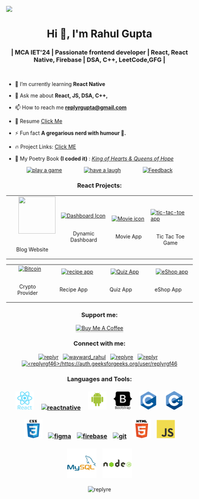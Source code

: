 [![](https://holopin.me/replyre)](https://holopin.io/@replyre)

<h1 align="center">Hi 👋, I'm Rahul Gupta</h1>
  <h3 align="center">
    | MCA IET'24 | Passionate frontend developer | React, React Native, Firebase
    | DSA, C++, LeetCode,GFG |
  </h3>

  <p align="left">
    <a href="https://twitter.com/" target="blank">
      <img
        src="https://img.shields.io/twitter/follow/?logo=twitter&style=for-the-badge"
        alt=""
    /></a>
  </p>

 - 🌱 I’m currently learning **React Native**

- 💬 Ask me about **React, JS, DSA, C++,**

- 📫 How to reach me **replyrgupta@gmail.com**

- 📄 Resume [Click Me](https://drive.google.com/file/d/13uMH4l8iGTdQnXQI5rwzw0Fux33sycL9/view?usp=drive_link)

- ⚡ Fun fact **A gregarious nerd with humour 🙂.**
  
- 🔥 Project Links: [Click ME](https://github.com/replyre/All_Projects)
  
- 📙 My Poetry Book **(I coded it)** : *[King of Hearts & Queens of Hope](https://replyre.github.io/KaQ_DPB_1/)*

<p align="center">
      &nbsp;&nbsp;&nbsp;&nbsp;&nbsp;&nbsp;
      <a
        target="_blank"
        href="https://codepen.io/replyre/pen/GRzpvYZ"
        title="play a game"
        ><img
          src="https://www.freeiconspng.com/uploads/gamepad-icon-0.png"
          width="100"
          height="100"
          alt="play a game"
      /></a>
      &nbsp;&nbsp;&nbsp;&nbsp;&nbsp;&nbsp; &nbsp;&nbsp;&nbsp;&nbsp;&nbsp;&nbsp;
      <a target="_blank" href="https://dadjokes-a0d8c.web.app/" title="have a laugh"
        ><img
          src="https://www.freeiconspng.com/uploads/meme-png-31.png"
          width="100"
          height="100"
          alt="have a laugh"
      /></a>
      &nbsp;&nbsp;&nbsp;&nbsp;&nbsp;&nbsp; &nbsp;&nbsp;&nbsp;&nbsp;&nbsp;&nbsp;
      <a
        target="_blank"
        href="https://replyre.github.io/Feedback_UI/"
        title="Feedback"
        ><img
          src="https://www.freeiconspng.com/uploads/feedback-icon-22.png"
          width="100"
          height="100"
          alt="Feedback"
      /></a>
      &nbsp;&nbsp;&nbsp;&nbsp;&nbsp;&nbsp;
    </p>
<h3 align="center">React Projects:</h3>
  <table align="center">
      <tr>
        <td>
          &nbsp;&nbsp;&nbsp;&nbsp;&nbsp;&nbsp;
          <a
            href="https://replyre.github.io/blog/"
            title="blog website"
            alt="blog website"
            ><img
              src="https://png.pngtree.com/png-vector/20220810/ourmid/pngtree-blogging-concept-picture-writer-laptop-png-image_5722986.png"
              width="100"
              height="100"
            /></a>
          &nbsp;&nbsp;&nbsp;&nbsp;&nbsp;&nbsp;
          <p align="center">Blog Website</p>
        </td>
        <td>
          &nbsp;&nbsp;&nbsp;&nbsp;&nbsp;&nbsp;
          <a href="https://dashboard-replyre.web.app/" title="DashBoard"><img src="https://www.freeiconspng.com/uploads/dashboard-icon-19.png" width="100" height="100" alt="Dashboard Icon" /></a>
          &nbsp;&nbsp;&nbsp;&nbsp;&nbsp;&nbsp;
          <p align="center">Dynamic Dashboard</p>
        </td>
        <td>
          &nbsp;&nbsp;&nbsp;&nbsp;&nbsp;&nbsp;
         <a href="https://movieapp-replyre.web.app/" title="Movie App"><img src="https://www.freeiconspng.com/uploads/movie-icon-11.png" width="100" height="100" alt="Movie icon" /></a>
          &nbsp;&nbsp;&nbsp;&nbsp;&nbsp;&nbsp;
          <p align="center">Movie App</p>
        </td>
         <td>
          &nbsp;&nbsp;&nbsp;&nbsp;&nbsp;&nbsp;
          <a href="https://replyre.github.io/Tic_Tac_Toe-React/" title="Tic Tac Toe App"
            ><img
              src="https://encrypted-tbn0.gstatic.com/images?q=tbn:ANd9GcSVi59qOer06nlWlxAe3aeNIr5thFKYsc2Rcg&usqp=CAU"
              width="100"
              height="100"
              alt="tic-tac-toe app"
          /></a>
          &nbsp;&nbsp;&nbsp;&nbsp;&nbsp;&nbsp;
          <p align="center">Tic Tac Toe Game</p>
        </td>
      </tr>
    </table>
  <!-- second table-->
  <table align="center">
      <tr>
        <td>
          &nbsp;&nbsp;&nbsp;&nbsp;&nbsp;&nbsp;
         <a href="https://crypto-provider.web.app/" title="Crypto App">
           <img src="https://www.freeiconspng.com/uploads/digital-money-bitcoin-icon-31.png" width="100" height="100" alt="Bitcoin" /></a>
          &nbsp;&nbsp;&nbsp;&nbsp;&nbsp;&nbsp;
          <p align="center">Crypto Provider</p>
        </td>
        <td>
          &nbsp;&nbsp;&nbsp;&nbsp;&nbsp;&nbsp;
          <a href="https://recipe-app-872e3.web.app/" title="Recipe App"
            ><img
              src="https://www.freeiconspng.com/uploads/recipe-book-png-file-3.png"
              width="100"
              height="100"
              alt="recipe app"
            /></a>
          &nbsp;&nbsp;&nbsp;&nbsp;&nbsp;&nbsp;
          <p align="center">Recipe App</p>
        </td>
        <td>
          &nbsp;&nbsp;&nbsp;&nbsp;&nbsp;&nbsp;
          <a href="https://replyre.github.io/React-Quiz-App/" title="Quiz App"
            ><img
              src="https://www.freeiconspng.com/uploads/question-icon-6.png"
              width="100"
              height="100"
              alt="Quiz App"
            /></a>
          &nbsp;&nbsp;&nbsp;&nbsp;&nbsp;&nbsp;
          <p align="center">Quiz App</p>
        </td>
         <td>
          &nbsp;&nbsp;&nbsp;&nbsp;&nbsp;&nbsp;
          <a href="https://eshop-replyr.web.app/" title="E-shop App"
            ><img
              src="https://www.freeiconspng.com/uploads/buy-png-8.png"
              width="130"
              height="100"
              alt="eShop app"
          /></a>
          &nbsp;&nbsp;&nbsp;&nbsp;&nbsp;&nbsp;
          <p align="center">eShop App</p>
        </td>
      </tr>
    </table>
 <h3 align="center">Support me:</h3>
 <p align="center">
   <a href="https://www.buymeacoffee.com/replyr" target="_blank"><img src="https://www.buymeacoffee.com/assets/img/custom_images/orange_img.png" alt="Buy Me A Coffee" style=" margin:auto; height: 41px !important;width: 174px !important;box-shadow: 0px 3px 2px 0px rgba(190, 190, 190, 0.5) !important;-webkit-box-shadow: 0px 3px 2px 0px rgba(190, 190, 190, 0.5) !important;" ></a>
 </p>
  <h3 align="center">Connect with me:</h3>
  <p align="center">
    <a href="https://linkedin.com/in/replyr" target="blank"
      ><img
        align="center"
        src="https://raw.githubusercontent.com/rahuldkjain/github-profile-readme-generator/master/src/images/icons/Social/linked-in-alt.svg"
        alt="replyr"
        height="50"
        width="50"
    /></a>
    &nbsp;
    <a href="https://instagram.com/wayward_rahul" target="blank"
      ><img
        align="center"
        src="https://raw.githubusercontent.com/rahuldkjain/github-profile-readme-generator/master/src/images/icons/Social/instagram.svg"
        alt="wayward_rahul"
        height="50"
        width="50"
    /></a>
    &nbsp;
    <a href="https://codeforces.com/profile/replyre" target="blank"
      ><img
        align="center"
        src="https://raw.githubusercontent.com/rahuldkjain/github-profile-readme-generator/master/src/images/icons/Social/codeforces.svg"
        alt="replyre"
        height="50"
        width="50"
    /></a>
    &nbsp;
    <a href="https://www.leetcode.com/replyr" target="blank"
      ><img
        align="center"
        src="https://raw.githubusercontent.com/rahuldkjain/github-profile-readme-generator/master/src/images/icons/Social/leet-code.svg"
        alt="replyr"
        height="45"
        width="50"
    /></a>
    &nbsp;
    <a
      href="https://auth.geeksforgeeks.org/user/<replyrgf46>/https://auth.geeksforgeeks.org/user/replyrgf46"
      target="blank"
      ><img
        align="center"
        src="https://raw.githubusercontent.com/rahuldkjain/github-profile-readme-generator/master/src/images/icons/Social/geeks-for-geeks.svg"
        alt="<replyrgf46>/https://auth.geeksforgeeks.org/user/replyrgf46"
        height="50"
        width="50"
    /></a>
  </p>

  <h3 align="center">Languages and Tools:</h3>
  <p align="left">
    <h3 width="100%" align="center">
    <a  href="https://reactjs.org/" target="_blank" rel="noreferrer">
      <img
        src="https://raw.githubusercontent.com/devicons/devicon/master/icons/react/react-original-wordmark.svg"
        alt="react"
        width="50"
        height="50"
      /></a>
    &nbsp;&nbsp;&nbsp;
    <a href="https://reactnative.dev/" target="_blank" rel="noreferrer">
      <img
        src="https://reactnative.dev/img/header_logo.svg"
        alt="reactnative"
        width="50"
        height="50"
      /></a> &nbsp;&nbsp;&nbsp;
    <a href="https://developer.android.com" target="_blank" rel="noreferrer">
      <img
        src="https://raw.githubusercontent.com/devicons/devicon/master/icons/android/android-original-wordmark.svg"
        alt="android"
        width="50"
        height="50"
      /></a> &nbsp;&nbsp;&nbsp;
    <a href="https://getbootstrap.com" target="_blank" rel="noreferrer">
      <img
        src="https://raw.githubusercontent.com/devicons/devicon/master/icons/bootstrap/bootstrap-plain-wordmark.svg"
        alt="bootstrap"
        width="50"
        height="50"
      /></a> &nbsp;&nbsp;&nbsp;
    <a href="https://www.cprogramming.com/" target="_blank" rel="noreferrer">
      <img
        src="https://raw.githubusercontent.com/devicons/devicon/master/icons/c/c-original.svg"
        alt="c"
        width="50"
        height="50"
      /></a> &nbsp;&nbsp;&nbsp;
    <a href="https://www.w3schools.com/cpp/" target="_blank" rel="noreferrer">
      <img
        src="https://raw.githubusercontent.com/devicons/devicon/master/icons/cplusplus/cplusplus-original.svg"
        alt="cplusplus"
        width="50"
        height="50"
      /></a> 
    </h3>
    <h3 align="center" width="100%">
    <a href="https://www.w3schools.com/css/" target="_blank" rel="noreferrer">
      <img
        src="https://raw.githubusercontent.com/devicons/devicon/master/icons/css3/css3-original-wordmark.svg"
        alt="css3"
        width="50"
        height="50"
      /></a>&nbsp;&nbsp;&nbsp;
    <a href="https://www.figma.com/" target="_blank" rel="noreferrer">
      <img
        src="https://www.vectorlogo.zone/logos/figma/figma-icon.svg"
        alt="figma"
        width="50"
        height="50"
      /></a>&nbsp;&nbsp;&nbsp;
    <a href="https://firebase.google.com/" target="_blank" rel="noreferrer">
      <img
        src="https://www.vectorlogo.zone/logos/firebase/firebase-icon.svg"
        alt="firebase"
        width="50"
        height="50"
      /></a>&nbsp;&nbsp;&nbsp;
    <a href="https://git-scm.com/" target="_blank" rel="noreferrer">
      <img
        src="https://www.vectorlogo.zone/logos/git-scm/git-scm-icon.svg"
        alt="git"
        width="50"
        height="50"
      /></a>&nbsp;&nbsp;&nbsp;
      
  <a href="https://www.w3.org/html/" target="_blank" rel="noreferrer">
      <img
        src="https://raw.githubusercontent.com/devicons/devicon/master/icons/html5/html5-original-wordmark.svg"
        alt="html5"
        width="50"
        height="50"
      /></a>&nbsp;&nbsp;&nbsp;
    <a
      href="https://developer.mozilla.org/en-US/docs/Web/JavaScript"
      target="_blank"
      rel="noreferrer"
    >
      <img
        src="https://raw.githubusercontent.com/devicons/devicon/master/icons/javascript/javascript-original.svg"
        alt="javascript"
        width="50"
        height="50"
      /></a>
</h3>
<h3 align="center" width="100%">
    <a href="https://www.mysql.com/" target="_blank" rel="noreferrer">
      <img
        src="https://raw.githubusercontent.com/devicons/devicon/master/icons/mysql/mysql-original-wordmark.svg"
        alt="mysql"
        width="80"
        height="80"
      /></a>&nbsp;&nbsp;&nbsp;
    <a href="https://nodejs.org" target="_blank" rel="noreferrer">
      <img
        src="https://raw.githubusercontent.com/devicons/devicon/master/icons/nodejs/nodejs-original-wordmark.svg"
        alt="nodejs"
        width="80"
        height="80"
      />
    </a>
  </h3>
  <p align="center">
    <img
      align="center"
      src="https://github-readme-stats.vercel.app/api/top-langs?username=replyre&show_icons=true&locale=en&layout=compact"
      alt="replyre"
    />
  </p>  
